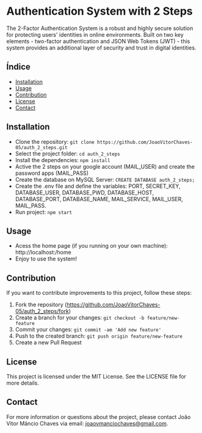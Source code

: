 # Authentication System with 2 Steps

The 2-Factor Authentication System is a robust and highly secure solution for protecting users' identities in online environments. Built on two key elements - two-factor authentication and JSON Web Tokens (JWT) - this system provides an additional layer of security and trust in digital identities.

## Índice

- [Installation](#instalação)
- [Usage](#uso)
- [Contribution](#contribuição)
- [License](#licença)
- [Contact](#contato)

## Installation

- Clone the repository: `git clone https://github.com/JoaoVitorChaves-05/auth_2_steps.git`
- Select the project folder: `cd auth_2_steps`
- Install the dependencies: `npm install`
- Active the 2 steps on your google account (MAIL_USER) and create the password apps (MAIL_PASS)
- Create the database on MySQL Server: `CREATE DATABASE auth_2_steps;`
- Create the .env file and define the variables: PORT, SECRET_KEY, DATABASE_USER, DATABASE_PWD, DATABASE_HOST, DATABASE_PORT, DATABASE_NAME, MAIL_SERVICE, MAIL_USER, MAIL_PASS.
- Run project: `npm start`

## Usage

- Acess the home page (if you running on your own machine): http://localhost:<PORT>/home
- Enjoy to use the system!

## Contribution

If you want to contribute improvements to this project, follow these steps:

1. Fork the repository (https://github.com/JoaoVitorChaves-05/auth_2_steps/fork)
2. Create a branch for your changes: `git checkout -b feature/new-feature`
3. Commit your changes: `git commit -am 'Add new feature'`
4. Push to the created branch: `git push origin feature/new-feature`
5. Create a new Pull Request

## License

This project is licensed under the MIT License. See the LICENSE file for more details.

## Contact

For more information or questions about the project, please contact João Vitor Mâncio Chaves via email: joaovmanciochaves@gmail.com.